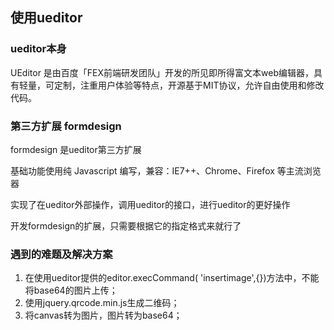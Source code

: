 ## 使用ueditor

### ueditor本身

UEditor 是由百度「FEX前端研发团队」开发的所见即所得富文本web编辑器，具有轻量，可定制，注重用户体验等特点，开源基于MIT协议，允许自由使用和修改代码。

### 第三方扩展 formdesign

formdesign 是ueditor第三方扩展

基础功能使用纯 Javascript 编写，兼容：IE7++、Chrome、Firefox 等主流浏览器

实现了在ueditor外部操作，调用ueditor的接口，进行ueditor的更好操作

开发formdesign的扩展，只需要根据它的指定格式来就行了

### 遇到的难题及解决方案

1. 在使用ueditor提供的editor.execCommand( 'insertimage',{})方法中，不能将base64的图片上传；
2. 使用jquery.qrcode.min.js生成二维码；
3. 将canvas转为图片，图片转为base64；